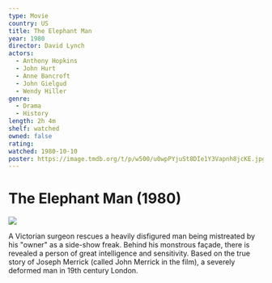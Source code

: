 ```yaml
---
type: Movie
country: US
title: The Elephant Man
year: 1980
director: David Lynch
actors:
  - Anthony Hopkins
  - John Hurt
  - Anne Bancroft
  - John Gielgud
  - Wendy Hiller
genre:
  - Drama
  - History
length: 2h 4m
shelf: watched
owned: false
rating:
watched: 1980-10-10
poster: https://image.tmdb.org/t/p/w500/u0wpPYjuSt8DIe1Y3Vapnh8jcKE.jpg
---
```


# The Elephant Man (1980)

![](https://image.tmdb.org/t/p/w500/u0wpPYjuSt8DIe1Y3Vapnh8jcKE.jpg)

A Victorian surgeon rescues a heavily disfigured man being mistreated by his "owner" as a side-show freak. Behind his monstrous façade, there is revealed a person of great intelligence and sensitivity. Based on the true story of Joseph Merrick (called John Merrick in the film), a severely deformed man in 19th century London.